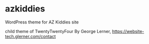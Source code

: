 # azkiddies
WordPress theme for AZ Kiddies site

child theme of TwentyTwentyFour
By George Lerner, https://website-tech.glerner.com/contact
